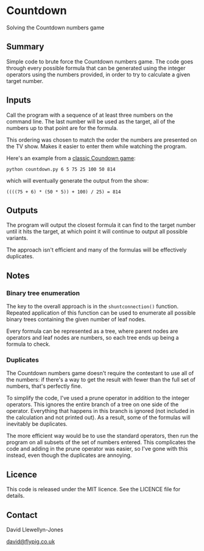 # Countdown
Solving the Countdown numbers game

## Summary

Simple code to brute force the Countdown numbers game. The code goes through
every possible formula that can be generated using the integer operators
using the numbers provided, in order to try to calculate a given target
number.

## Inputs

Call the program with a sequence of at least three numbers on the command line.
The last number will be used as the target, all of the numbers up to that
point are for the formula.

This ordering was chosen to match the order the numbers are presented on the
TV show. Makes it easier to enter them while watching the program.

Here's an example from a [classic Coundown game](https://youtu.be/DYW1c41Aw0U?t=10m03s):

```
python countdown.py 6 5 75 25 100 50 814
```
which will eventually generate the output from the show:
```
((((75 + 6) * (50 * 5)) + 100) / 25) = 814
```

## Outputs

The program will output the closest formula it can find to the target number
until it hits the target, at which point it will continue to output all
possible variants.

The approach isn't efficient and many of the formulas will be effectively
duplicates.

## Notes

### Binary tree enumeration

The key to the overall approach is in the `shuntconnection()` function.
Repeated application of this function can be used to enumerate all possible
binary trees containing the given number of leaf nodes.

Every formula can be represented as a tree, where parent nodes are operators
and leaf nodes are numbers, so each tree ends up being a formula to check.

### Duplicates

The Countdown numbers game doesn't require the contestant to use all of the
numbers: if there's a way to get the result with fewer than the full set of
numbers, that's perfectly fine.

To simplify the code, I've used a prune operator in addition to the integer
operators. This ignores the entire branch of a tree on one side of the
operator. Everything that happens in this branch is ignored (not included in
the calculation and not printed out). As a result, some of the formulas
will inevitably be duplicates.

The more efficient way would be to use the standard operators, then run the
program on all subsets of the set of numbers entered. This complicates the code
and adding in the prune operator was easier, so I've gone with this instead,
even though the duplicates are annoying.

## Licence

This code is released under the MIT licence. See the LICENCE file for details.

## Contact

David Llewellyn-Jones

david@flypig.co.uk

